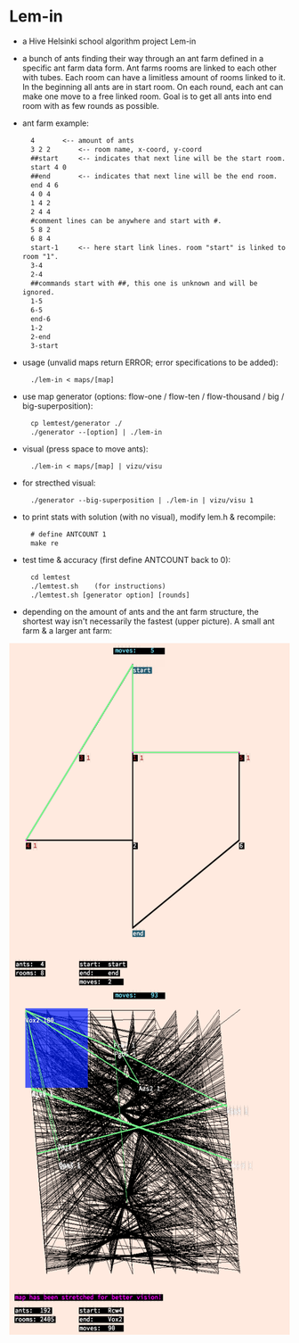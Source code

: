 # Lem-in

- a Hive Helsinki school algorithm project Lem-in

- a bunch of ants finding their way through an ant farm defined in a specific ant farm data form. Ant farms rooms are linked to each other with tubes. Each room can have a limitless amount of rooms linked to it. In the beginning all ants are in start room. On each round, each ant can make one move to a free linked room. Goal is to get all ants into end room with as few rounds as possible.   

- ant farm example:

		4		<-- amount of ants
		3 2 2		<-- room name, x-coord, y-coord
		##start		<-- indicates that next line will be the start room.
		start 4 0
		##end		<-- indicates that next line will be the end room.
		end 4 6
		4 0 4
		1 4 2
		2 4 4
		#comment lines can be anywhere and start with #.
		5 8 2
		6 8 4
		start-1		<-- here start link lines. room "start" is linked to room "1".
		3-4
		2-4
		##commands start with ##, this one is unknown and will be ignored.
		1-5
		6-5
		end-6
		1-2
		2-end
		3-start

- usage (unvalid maps return ERROR; error specifications to be added):

		./lem-in < maps/[map]

- use map generator (options: flow-one / flow-ten / flow-thousand / big / big-superposition):

		cp lemtest/generator ./
		./generator --[option] | ./lem-in


- visual (press space to move ants):

		./lem-in < maps/[map] | vizu/visu

- for strecthed visual: 

		./generator --big-superposition | ./lem-in | vizu/visu 1

- to print stats with solution (with no visual), modify lem.h & recompile:
		
		# define ANTCOUNT 1
		make re

- test time & accuracy (first define ANTCOUNT back to 0):

		cd lemtest
		./lemtest.sh 	(for instructions)
		./lemtest.sh [generator option] [rounds]

- depending on the amount of ants and the ant farm structure, the shortest way isn't necessarily the fastest (upper picture). A small ant farm & a larger ant farm: 
<img align="left" width="620" height="620" SRC="pics/lem_1.png">
<img align="left" width="620" height="620" SRC="pics/lem_2.png">
